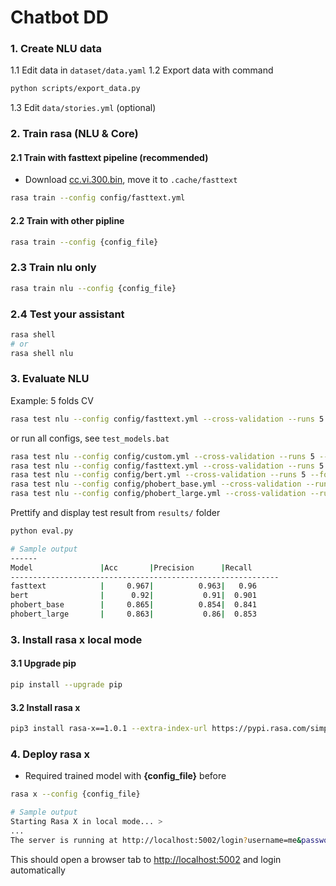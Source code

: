 # Chatbot DD

### 1. Create NLU data

1.1 Edit data in `dataset/data.yaml`
1.2 Export data with command

```bash
python scripts/export_data.py
```

1.3 Edit `data/stories.yml` (optional)

### 2. Train rasa (NLU & Core)

#### 2.1 Train with **fasttext** pipeline (recommended)

- Download [cc.vi.300.bin](https://dl.fbaipublicfiles.com/fasttext/vectors-crawl/cc.vi.300.bin.gz), move it to `.cache/fasttext`

```bash
rasa train --config config/fasttext.yml
```

#### 2.2 Train with other pipline

```bash
rasa train --config {config_file}
```

### 2.3 Train nlu only

```bash
rasa train nlu --config {config_file}
```

### 2.4 Test your assistant

```bash
rasa shell
# or
rasa shell nlu
```

### 3. Evaluate NLU

Example: 5 folds CV

```bash
rasa test nlu --config config/fasttext.yml --cross-validation --runs 5 --fold 5 --out results/fasttext
```

or run all configs, see `test_models.bat`

```bash
rasa test nlu --config config/custom.yml --cross-validation --runs 5 --fold 5 --out results/vectorcount
rasa test nlu --config config/fasttext.yml --cross-validation --runs 5 --fold 5 --out results/fasttext
rasa test nlu --config config/bert.yml --cross-validation --runs 5 --fold 5 --out results/bert
rasa test nlu --config config/phobert_base.yml --cross-validation --runs 5 --fold 5 --out results/phobert_base
rasa test nlu --config config/phobert_large.yml --cross-validation --runs 5 --fold 5 --out results/phobert_large
```

Prettify and display test result from `results/` folder

```bash
python eval.py

# Sample output
------
Model               |Acc       |Precision      |Recall 
------------------------------------------------------------
fasttext            |     0.967|          0.963|   0.96         
bert                |      0.92|           0.91|  0.901     
phobert_base        |     0.865|          0.854|  0.841     
phobert_large       |     0.863|           0.86|  0.853 
```

### 3. Install rasa x local mode

#### 3.1 Upgrade pip

```bash
pip install --upgrade pip
```

#### 3.2 Install rasa x

```bash
pip3 install rasa-x==1.0.1 --extra-index-url https://pypi.rasa.com/simple --use-deprecated=legacy-resolver
```

### 4. Deploy rasa x

- Required trained model with **{config_file}** before
```bash
rasa x --config {config_file}

# Sample output
Starting Rasa X in local mode... >
...
The server is running at http://localhost:5002/login?username=me&password=xxxxxxxxx
```
This should open a browser tab to [http://localhost:5002](http://localhost:5002) and login automatically


